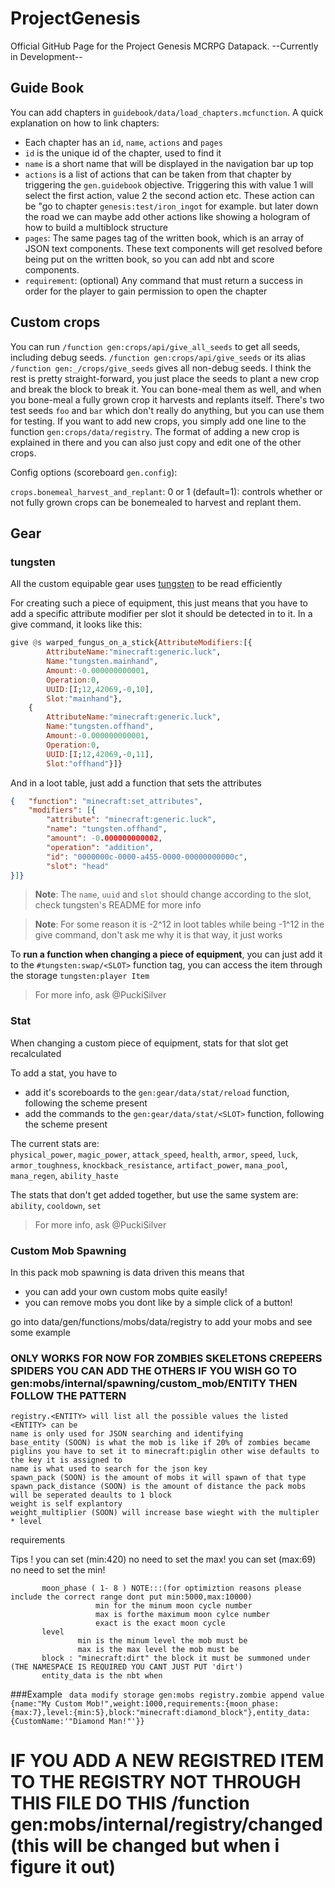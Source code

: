 # ProjectGenesis
 
 Official GitHub Page for the Project Genesis MCRPG Datapack.
 --Currently in Development--


## Guide Book

You can add chapters in `guidebook/data/load_chapters.mcfunction`. A quick explanation on how to link chapters:
- Each chapter has an `id`, `name`, `actions` and `pages`
- `id` is the unique id of the chapter, used to find it
- `name` is a short name that will be displayed in the navigation bar up top
- `actions` is a list of actions that can be taken from that chapter by triggering the `gen.guidebook` objective. Triggering this with value 1 will select the first action, value 2 the second action etc. These action can be "go to chapter `genesis:test/iron_ingot` for example. but later down the road we can maybe add other actions like showing a hologram of how to build a multiblock structure
- `pages`: The same pages tag of the written book, which is an array of JSON text components. These text components will get resolved before being put on the written book, so you can add nbt and score components.
- `requirement`: (optional) Any command that must return a success in order for the player to gain permission to open the chapter
 
## Custom crops

You can run `/function gen:crops/api/give_all_seeds` to get all seeds, including debug seeds. `/function gen:crops/api/give_seeds` or its alias `/function gen:_/crops/give_seeds` gives all non-debug seeds. I think the rest is pretty straight-forward, you just place the seeds to plant a new crop and break the block to break it. You can bone-meal them as well, and when you bone-meal a fully grown crop it harvests and replants itself. There's two test seeds `foo` and `bar` which don't really do anything, but you can use them for testing.
If you want to add new crops, you simply add one line to the function `gen:crops/data/registry`. The format of adding a new crop is explained in there and you can also just copy and edit one of the other crops.

Config options (scoreboard `gen.config`):

`crops.bonemeal_harvest_and_replant`: 0 or 1 (default=1): controls whether or not fully grown crops can be bonemealed to harvest and replant them.

## Gear

### tungsten
All the custom equipable gear uses [tungsten](https://github.com/PuckiSilver/mc-tungsten) to be read efficiently

For creating such a piece of equipment, this just means that you have to add a specific attribute modifier per slot it should be detected in to it.
In a give command, it looks like this:
```hs
give @s warped_fungus_on_a_stick{AttributeModifiers:[{
        AttributeName:"minecraft:generic.luck",
        Name:"tungsten.mainhand",
        Amount:-0.000000000001,
        Operation:0,
        UUID:[I;12,42069,-0,10],
        Slot:"mainhand"},
    {
        AttributeName:"minecraft:generic.luck",
        Name:"tungsten.offhand",
        Amount:-0.000000000001,
        Operation:0,
        UUID:[I;12,42069,-0,11],
        Slot:"offhand"}]}
```
And in a loot table, just add a function that sets the attributes
```json
{   "function": "minecraft:set_attributes",
    "modifiers": [{
        "attribute": "minecraft:generic.luck",
        "name": "tungsten.offhand",
        "amount": -0.000000000002,
        "operation": "addition",
        "id": "0000000c-0000-a455-0000-00000000000c",
        "slot": "head"
}]}
```
> **Note**: The `name`, `uuid` and `slot` should change according to the slot, check tungsten's README for more info

> **Note**: For some reason it is -2^12 in loot tables while being -1^12 in the give command, don't ask me why it is that way, it just works

To **run a function when changing a piece of equipment**, you can just add it to the `#tungsten:swap/<SLOT>` function tag, you can access the item through the storage `tungsten:player Item`

> For more info, ask @PuckiSilver

### Stat
When changing a custom piece of equipment, stats for that slot get recalculated

To add a stat, you have to
- add it's scoreboards to the `gen:gear/data/stat/reload` function, following the scheme present
- add the commands to the `gen:gear/data/stat/<SLOT>` function, following the scheme present

The current stats are:<br>
`physical_power`, `magic_power`, `attack_speed`, `health`, `armor`, `speed`, `luck`, `armor_toughness`, `knockback_resistance`, `artifact_power`, `mana_pool`, `mana_regen`, `ability_haste`

The stats that don't get added together, but use the same system are:<br>
`ability`, `cooldown`, `set`

> For more info, ask @PuckiSilver

### Custom Mob Spawning
In this pack mob spawning is data driven this means that
- you can add your own custom mobs quite easily!
- you can remove mobs you dont like by a simple click of a button!


go into data/gen/functions/mobs/data/registry to add your mobs and see some example
### ONLY WORKS FOR NOW FOR ZOMBIES SKELETONS CREPEERS SPIDERS YOU CAN ADD THE OTHERS IF YOU WISH GO TO gen:mobs/internal/spawning/custom_mob/ENTITY THEN FOLLOW THE PATTERN
    registry.<ENTITY> will list all the possible values the listed <ENTITY> can be
    name is only used for JSON searching and identifying
    base_entity (SOON) is what the mob is like if 20% of zombies became piglins you have to set it to minecraft:piglin other wise defaults to the key it is assigned to
    name is what used to search for the json key
    spawn_pack (SOON) is the amount of mobs it will spawn of that type
    spawn_pack_distance (SOON) is the amount of distance the pack mobs will be seperated deaults to 1 block
    weight is self explantory
    weight_multiplier (SOON) will increase base wieght with the multipler * level 
   requirements
 
 Tips !
 you can set (min:420) no need to set the max!
 you can set (max:69) no need to set the min!

           moon_phase ( 1- 8 ) NOTE:::(for optimiztion reasons please include the correct range dont put min:5000,max:10000)
                       min for the minum moon cycle number
                       max is forthe maximum moon cylce number
                       exact is the exact moon cycle
           level
                   min is the minum level the mob must be 
                   max is the max level the mob must be
           block : "minecraft:dirt" the block it must be summoned under (THE NAMESPACE IS REQUIRED YOU CANT JUST PUT 'dirt')
           entity_data is the nbt when
###Example
``` data modify storage gen:mobs registry.zombie append value {name:"My Custom Mob!",weight:1000,requirements:{moon_phase:{max:7},level:{min:5},block:"minecraft:diamond_block"},entity_data:{CustomName:'"Diamond Man!"'}}```
# IF YOU ADD A NEW REGISTRED ITEM TO THE REGISTRY NOT THROUGH THIS FILE DO THIS /function gen:mobs/internal/registry/changed (this will be changed but when i figure it out)
